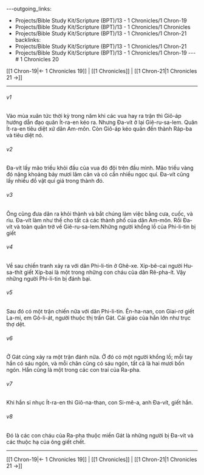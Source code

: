 ---outgoing_links:
  - Projects/Bible Study Kit/Scripture (BPT)/13 - 1 Chronicles/1 Chron-19
  - Projects/Bible Study Kit/Scripture (BPT)/13 - 1 Chronicles/1 Chronicles
  - Projects/Bible Study Kit/Scripture (BPT)/13 - 1 Chronicles/1 Chron-21
backlinks:
  - Projects/Bible Study Kit/Scripture (BPT)/13 - 1 Chronicles/1 Chron-21
  - Projects/Bible Study Kit/Scripture (BPT)/13 - 1 Chronicles/1 Chron-19
---# 1 Chronicles 20

[[1 Chron-19|← 1 Chronicles 19]] | [[1 Chronicles]] | [[1 Chron-21|1 Chronicles 21 →]]
***



###### v1 
Vào mùa xuân tức thời kỳ trong năm khi các vua hay ra trận thì Giô-áp hướng dẫn đạo quân Ít-ra-en kéo ra. Nhưng Đa-vít ở lại Giê-ru-sa-lem. Quân Ít-ra-en tiêu diệt xứ dân Am-môn. Còn Giô-áp kéo quân đến thành Ráp-ba và tiêu diệt nó. 

###### v2 
Đa-vít lấy mão triều khỏi đầu của vua đó đội trên đầu mình. Mão triều vàng đó nặng khoảng bảy mươi lăm cân và có cẩn nhiều ngọc quí. Đa-vít cũng lấy nhiều đồ vật quí giá trong thành đó. 

###### v3 
Ông cũng đưa dân ra khỏi thành và bắt chúng làm việc bằng cưa, cuốc, và rìu. Đa-vít làm như thế cho tất cả các thành phố của dân Am-môn. Rồi Đa-vít và toàn quân trở về Giê-ru-sa-lem.Những người khổng lồ của Phi-li-tin bị giết 

###### v4 
Về sau chiến tranh xảy ra với dân Phi-li-tin ở Ghê-xe. Xíp-bê-cai người Hu-sa-thít giết Xíp-bai là một trong những con cháu của dân Rê-pha-ít. Vậy những người Phi-li-tin bị đánh bại. 

###### v5 
Sau đó có một trận chiến nữa với dân Phi-li-tin. Ên-ha-nan, con Giai-rơ giết La-mi, em Gô-li-át, người thuộc thị trấn Gát. Cái giáo của hắn lớn như trục thợ dệt. 

###### v6 
Ở Gát cũng xảy ra một trận đánh nữa. Ở đó có một người khổng lồ; mỗi tay hắn có sáu ngón, và mỗi chân cũng có sáu ngón, tất cả là hai mươi bốn ngón. Hắn cũng là một trong các con trai của Ra-pha. 

###### v7 
Khi hắn sỉ nhục Ít-ra-en thì Giô-na-than, con Si-mê-a, anh Đa-vít, giết hắn. 

###### v8 
Đó là các con cháu của Ra-pha thuộc miền Gát là những người bị Đa-vít và các thuộc hạ của ông giết chết.

***
[[1 Chron-19|← 1 Chronicles 19]] | [[1 Chronicles]] | [[1 Chron-21|1 Chronicles 21 →]]
